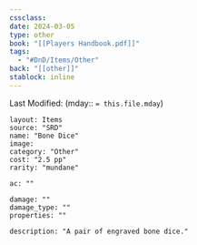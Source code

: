 ```yaml
---
cssclass: 
date: 2024-03-05
type: other
book: "[[Players Handbook.pdf]]"
tags:
  - "#DnD/Items/Other"
back: "[[other]]"
stablock: inline
---
```

Last Modified: (mday:: `= this.file.mday`)


```statblock
layout: Items
source: "SRD"
name: "Bone Dice"
image: 
category: "Other"
cost: "2.5 pp"
rarity: "mundane"

ac: ""

damage: ""
damage_type: ""
properties: ""

description: "A pair of engraved bone dice."
```